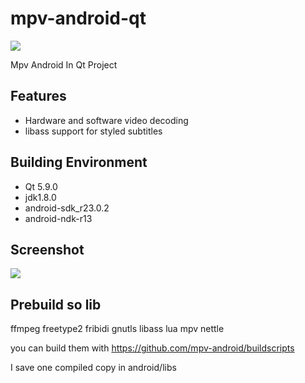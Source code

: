 # mpv-android-qt
![](https://raw.githubusercontent.com/harry159821/mpv-android-qt/master/icon.png)

Mpv Android In Qt Project

## Features
* Hardware and software video decoding
* libass support for styled subtitles


## Building Environment
* Qt 5.9.0
* jdk1.8.0
* android-sdk_r23.0.2
* android-ndk-r13

## Screenshot
![](https://github.com/harry159821/mpv-android-qt/raw/master/screenshot/screenshot-2017-10-26-22-46-06.png)

## Prebuild so lib
ffmpeg freetype2 fribidi gnutls libass lua mpv nettle

you can build them with https://github.com/mpv-android/buildscripts

I save one compiled copy in android/libs
